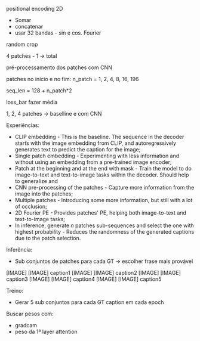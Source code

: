 positional encoding 2D
* Somar
* concatenar
* usar 32 bandas - sin e cos. Fourier

random crop

4 patches - 1 -> total



pré-processamento dos patches com CNN

patches no início e no fim:
n_patch = 1, 2, 4, 8, 16, 196

seq_len = 128 + n_patch*2


loss_bar fazer média 


1, 2, 4 patches -> baselline e com CNN



Experiências:
* CLIP embedding - This is the baseline. The sequence in the decoder starts with the image embedding from CLIP, and autoregressively generates text to predict the caption for the image;
* Single patch embedding - Experimenting with less information and without using an embedding from a pre-trained image encoder;
* Patch at the beginning and at the end with mask - Train the model to do image-to-text and text-to-image tasks within the decoder. Should help to generalize and
* CNN pre-processing of the patches - Capture more information from the image into the patches;
* Multiple patches - Introducing some more information, but still with a lot of occlusion;
* 2D Fourier PE - Provides patches' PE, helping both image-to-text and text-to-image tasks;
* In inference, generate *n* patches sub-sequences and select the one with highest probability - Reduces the randomness of the generated captions due to the patch selection.









Inferência:
* Sub conjuntos de patches para cada GT -> escolher frase mais provável

\[IMAGE] \[IMAGE] caption1
\[IMAGE] \[IMAGE] caption2
\[IMAGE] \[IMAGE] caption3
\[IMAGE] \[IMAGE] caption4
\[IMAGE] \[IMAGE] caption5

Treino:
* Gerar 5 sub conjuntos para cada GT caption em cada epoch


Buscar pesos com:
* gradcam
* peso da 1ª layer attention